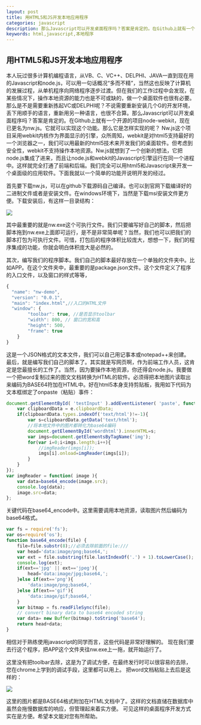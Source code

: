```yaml
---
layout: post
title: 用HTML5和JS开发本地应用程序
categories: javascript
description: 那么Javascript可以开发桌面程序吗？答案是肯定的。在Github上就有一个开源的项目node-webkit，现在已更名为nw.js。它就可以实现这个功能。那么它是怎样实现的呢？Nw.js这个项目采用webkit内核作为界面显示的引擎，众所周知，webkit是对html5支持最好的一个浏览器之一，我们可以用最新的html5技术来开发我们的桌面软件。但考虑到安全性，webkit不支持操作本地资源。Nw.js就想到了一个创新的想法，它把node.js集成了进来，而且让node.js和webkit的Javascript引擎运行在同一个进程中。
keywords: html,javascript,本地程序
---
```


## 用HTML5和JS开发本地应用程序

本人玩过很多计算机编程语言，从VB、C、VC++、DELPHI、JAVA一直到现在用的Javascript和node.js，可以用一句话概况“多而不精”，当然这也反映了计算机的发展过程，从单机程序向网络程序逐步过渡。但在我们的工作过程中会发现，在某些情况下，操作本地资源的能力也是不可或缺的，做一个桌面软件也很有必要。那么是不是需要重新拣起VC或DELPHI呢？不说需要重新安装几个G的开发环境，丢下用顺手的语言，重新用另一种语言，也很不合算。那么Javascript可以开发桌面程序吗？答案是肯定的。在Github上就有一个开源的项目node-webkit，现在已更名为nw.js。它就可以实现这个功能。那么它是怎样实现的呢？
Nw.js这个项目采用webkit内核作为界面显示的引擎，众所周知，webkit是对html5支持最好的一个浏览器之一，我们可以用最新的html5技术来开发我们的桌面软件。但考虑到安全性，webkit不支持操作本地资源。Nw.js就想到了一个创新的想法，它把node.js集成了进来，而且让node.js和webkit的Javascript引擎运行在同一个进程中。这样就完全打通了前端和后端。我们完全可以用html5和Javascript来开发一个桌面级的应用软件。下面我就以一个简单的功能开说明开发的经过。

首先要下载nw.js，可以在github下载源码自己编译。也可以到官网下载编译好的二进制文件或者是安装文件。在windows环境下，当然是下载msi安装文件更方便。下载安装后，有这样一目录结构：

![][1]

其中最重要的就是nw.exe这个可执行文件。我们只要编写好自己的脚本，然后把脚本拖到nw.exe上面即可运行，是不是非常简单呢？当然，我们也可以把我们的脚本打包为可执行文件。可惜，打包后的程序体积比较庞大，想想一下，我们的程序集成的功能，你就会明白体积庞大是必然的。

其次，编写我们的程序脚本。我们自己的脚本最好存放在一个单独的文件夹中。比如APP。在这个文件夹中，最重要的是package.json文件。这个文件定义了程序的入口文件，以及窗口的样式等等，

```javascript
{
  "name": "nw-demo",
  "version": "0.0.1",
  "main": "index.html",//入口的HTML文件
  "window": {                                                             
        "toolbar": true, //是否显示toolbar
        "width": 800, // 窗口的宽和高
        "height": 500,
        "frame": true                                
    }
}
```

这是一个JSON格式的文本文件，我们可以自己用记事本或notepad++来创建。
最后，就是编写我们自己的脚本了。其实就是写网页啊，作为前端工作人员，这肯定是您最擅长的工作了。当然，因为要操作本地资源，你还得会node.js。我要做一个把word复制过来的图文文档转换为HTML的软件。必须得把本地图片读取出来编码为BASE64符加在HTML中。好在html5本身支持剪贴板，我用如下代码为文本框绑定了onpaste（粘贴）事件：

```javascript
document.getElementById( 'testInput' ).addEventListener( 'paste', function( e ){
	var clipboardData = e.clipboardData;
	if(clipboardData.types.indexOf('text/html')!=-1){
		var s=clipboardData.getData('text/html');
		//将本地文件中的图片都转化为base64编码
		document.getElementById('wordhtml').innerHTML=s;
		var imgs=document.getElementsByTagName('img');
		for(var i=0;i<imgs.length;i++){
			//imgReader(imgs[i]);
			imgs[i].onload=imgReader(imgs[i]);
		}
	}
});
var imgReader = function( image ){
    var data=base64_encode(image.src);
	console.log(data);
	image.src=data;
};
```

关键代码在base64_encode中。这里需要调用本地资源，读取图片然后编码为base64格式。

```javascript
var fs = require('fs');
var os=require('os');
function base64_encode(file) {
	file=file.substr(8);//必须去除前面的file:///
	var head='data:image/png;base64,';
	var ext = file.substring(file.lastIndexOf('.') + 1).toLowerCase();
	console.log(ext);
	if(ext=='jpg' || ext=='jpeg'){
		head='data:image/jpg;base64,';
	}else if(ext=='png'){
		'data:image/png;base64,'
	}else if(ext=='gif'){
		'data:image/gif;base64,'
	}
    var bitmap = fs.readFileSync(file);
    // convert binary data to base64 encoded string
    var data= new Buffer(bitmap).toString('base64');
	return head+data;
}
```

相信对于熟练使用javascript的同学而言，这些代码是非常好理解的。
现在我们要去行这个程序，把APP这个文件夹往nw.exe上一拖，就开始运行了。
 
这里没有把toolbar去除，这是为了调试方便，在最终发行时可以很容易的去除，您在chrome上学到的调试手段，这里都可以用上。
把word文档粘贴上去后是这样的：

![](/images/posts/2.jpg)

这里的图片都是BASE64格式附加在HTML文档中了。这样的文档直储在数据库中虽然会拖慢数据库的响应，但管理起来着实方便。
可见这样的桌面程序开发方式实在是方便。希望本文能对您有所帮助。

[1]: /images/posts/1.jpg